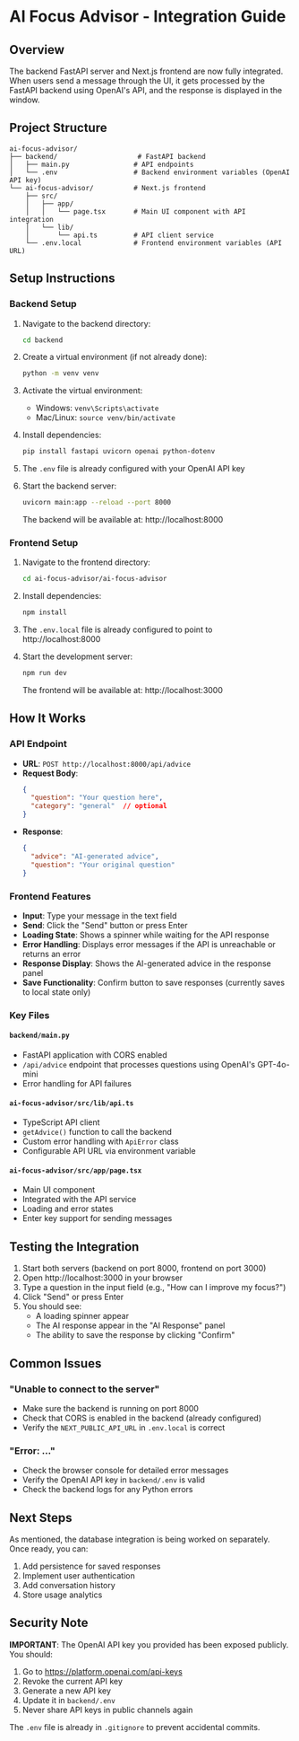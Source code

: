 # AI Focus Advisor - Integration Guide

## Overview
The backend FastAPI server and Next.js frontend are now fully integrated. When users send a message through the UI, it gets processed by the FastAPI backend using OpenAI's API, and the response is displayed in the window.

## Project Structure
```
ai-focus-advisor/
├── backend/                    # FastAPI backend
│   ├── main.py                # API endpoints
│   └── .env                   # Backend environment variables (OpenAI API key)
└── ai-focus-advisor/          # Next.js frontend
    ├── src/
    │   ├── app/
    │   │   └── page.tsx       # Main UI component with API integration
    │   └── lib/
    │       └── api.ts         # API client service
    └── .env.local             # Frontend environment variables (API URL)
```

## Setup Instructions

### Backend Setup
1. Navigate to the backend directory:
   ```bash
   cd backend
   ```

2. Create a virtual environment (if not already done):
   ```bash
   python -m venv venv
   ```

3. Activate the virtual environment:
   - Windows: `venv\Scripts\activate`
   - Mac/Linux: `source venv/bin/activate`

4. Install dependencies:
   ```bash
   pip install fastapi uvicorn openai python-dotenv
   ```

5. The `.env` file is already configured with your OpenAI API key

6. Start the backend server:
   ```bash
   uvicorn main:app --reload --port 8000
   ```

   The backend will be available at: http://localhost:8000

### Frontend Setup
1. Navigate to the frontend directory:
   ```bash
   cd ai-focus-advisor/ai-focus-advisor
   ```

2. Install dependencies:
   ```bash
   npm install
   ```

3. The `.env.local` file is already configured to point to http://localhost:8000

4. Start the development server:
   ```bash
   npm run dev
   ```

   The frontend will be available at: http://localhost:3000

## How It Works

### API Endpoint
- **URL**: `POST http://localhost:8000/api/advice`
- **Request Body**:
  ```json
  {
    "question": "Your question here",
    "category": "general"  // optional
  }
  ```
- **Response**:
  ```json
  {
    "advice": "AI-generated advice",
    "question": "Your original question"
  }
  ```

### Frontend Features
- **Input**: Type your message in the text field
- **Send**: Click the "Send" button or press Enter
- **Loading State**: Shows a spinner while waiting for the API response
- **Error Handling**: Displays error messages if the API is unreachable or returns an error
- **Response Display**: Shows the AI-generated advice in the response panel
- **Save Functionality**: Confirm button to save responses (currently saves to local state only)

### Key Files

#### `backend/main.py`
- FastAPI application with CORS enabled
- `/api/advice` endpoint that processes questions using OpenAI's GPT-4o-mini
- Error handling for API failures

#### `ai-focus-advisor/src/lib/api.ts`
- TypeScript API client
- `getAdvice()` function to call the backend
- Custom error handling with `ApiError` class
- Configurable API URL via environment variable

#### `ai-focus-advisor/src/app/page.tsx`
- Main UI component
- Integrated with the API service
- Loading and error states
- Enter key support for sending messages

## Testing the Integration

1. Start both servers (backend on port 8000, frontend on port 3000)
2. Open http://localhost:3000 in your browser
3. Type a question in the input field (e.g., "How can I improve my focus?")
4. Click "Send" or press Enter
5. You should see:
   - A loading spinner appear
   - The AI response appear in the "AI Response" panel
   - The ability to save the response by clicking "Confirm"

## Common Issues

### "Unable to connect to the server"
- Make sure the backend is running on port 8000
- Check that CORS is enabled in the backend (already configured)
- Verify the `NEXT_PUBLIC_API_URL` in `.env.local` is correct

### "Error: ..."
- Check the browser console for detailed error messages
- Verify the OpenAI API key in `backend/.env` is valid
- Check the backend logs for any Python errors

## Next Steps

As mentioned, the database integration is being worked on separately. Once ready, you can:
1. Add persistence for saved responses
2. Implement user authentication
3. Add conversation history
4. Store usage analytics

## Security Note

**IMPORTANT**: The OpenAI API key you provided has been exposed publicly. You should:
1. Go to https://platform.openai.com/api-keys
2. Revoke the current API key
3. Generate a new API key
4. Update it in `backend/.env`
5. Never share API keys in public channels again

The `.env` file is already in `.gitignore` to prevent accidental commits.